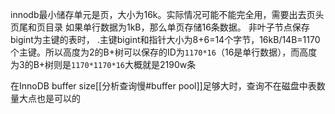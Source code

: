 
innodb最小储存单元是页，大小为16k。实际情况可能不能完全用，需要出去页头页尾和页目录
如果单行数据为1kB，那么单页存储16条数据。
非叶子节点保存bigint为主键的表时，
.主键bigint和指针大小为8+6=14个字节，16kB/14B=1170个主键。所以高度为2的B+树可以保存的ID为`1170*16`（16是单行数据），而高度为3的B+树则是`1170*1170*16`大概就是2190w条

在InnoDB buffer size[[分析查询慢#buffer pool]]足够大时，查询不在磁盘中表数量大点也是可以的